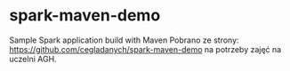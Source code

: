 # spark-maven-demo
Sample Spark application build with Maven
Pobrano ze strony: https://github.com/cegladanych/spark-maven-demo na potrzeby zajęć na uczelni AGH.